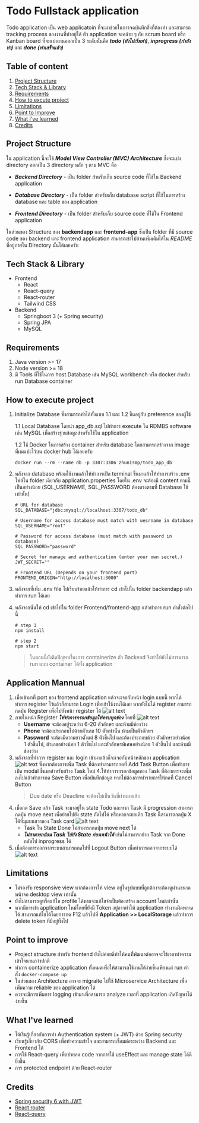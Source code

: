 # Todo Fullstack application

Todo application เป็น web applicatoin ที่จะมาช่วยในการจดบันทึกสิ่งที่ต้องทำ และสามารถ tracking process ของงานที่ทำอยู่ได้ ตัว application จะคล้าย ๆ กับ scrum board หรือ Kanban board ที่จะแบ่งงานออกเป็น 3 ระดับนั่นคือ **_todo (ยังไม่เริ่มทำ)_**, **_inprogress (กำลังทำ)_** และ **_done (ทำเสร็จแล้ว)_**

## Table of content

1. [Project Structure](#project-structure)
2. [Tech Stack & Library](#tech-stack--library)
3. [Requirements](#requirements)
4. [How to excute project](#how-to-execute-project)
5. [Limitations](#limitations)
6. [Point to Improve](#point-to-improve)
7. [What I've learned](#what-ive-learned)
8. [Credits](#credits)

## Project Structure

ใน application นี้จะใช้ **_Model View Controller (MVC) Architecture_** ซึ่งจะแบ่ง directory ออกเป็น 3 directory หลัก ๆ ตาม MVC คือ

- **_Backend Directory_** - เป็น folder สำหรับเก็บ source code ที่ใช้ใน Backend application

- **_Database Directory_** - เป็น folder สำหรับเก็บ database script ที่ใช้ในการสร้าง database และ table ของ application

- **_Frontend Directory_** - เป็น folder สำหรับเก็บ source code ที่ใช้ใน Frontend application

ในส่วนของ Structure ของ **backendapp** และ **frontend-app** ซึ่งเป็น folder ที่มี source code ของ backend และ frontend application สามารถเข้าไปอ่านเพิ่มเติมได้ใน _README_ ที่อยู่ภายใน Directory นั้นได้เลยครับ

## Tech Stack & Library

- Frontend
  - React
  - React-query
  - React-router
  - Tailwind CSS
- Backend
  - Springboot 3 (+ Spring security)
  - Spring JPA
  - MySQL

## Requirements

1. Java version >= 17
2. Node version >= 18
3. มี Tools ที่ใช้ในการ host Database เช่น MySQL workbench หรือ docker สำหรับ run Database container

## How to execute project

1.  Initialize Database ซึ่งสามารถทำได้ทั้งแบบ 1.1 และ 1.2 ขึ้นอยู่กับ preference ของผู้ใช้

    1.1 Local Database โดยนำ app_db.sql ไปทำการ execute ใน RDMBS software เช่น MySQL เพื่อสร้างฐานข้อมูลสำหรับใช้ใน application

    1.2 ใช้ Docker ในการสร้าง container สำหรับ database โดยสามารถสร้างจาก
    image ที่ผมแปะไว้บน docker hub ได้เลยครับ

    ```
    docker run --rm --name db -p 3307:3306 zhunismp/todo_app_db
    ```

2.  หลังจาก database พร้อมใช้งานแล้วให้ทำการเปิด terminal ขึ้นมาแล้วให้ทำการสร้าง .env ไฟล์ใน folder เดียวกับ application.properties โดยใน .env จะต้องมี content ตามนี้เป็นอย่างน้อย (SQL_USERNAME, SQL_PASSWORD ต้องตรงตามที่ Database ใช้เท่านั้น)

    ```
    # URL for database
    SQL_DATABASE="jdbc:mysql://localhost:3307/todo_db"

    # Username for access database must match with uesrname in database
    SQL_USERNAME="root"

    # Password for access database (must match with password in database)
    SQL_PASSWORD="password"

    # Secret for manage and authentication (enter your own secret.)
    JWT_SECRET=""

    # Frontend URL (Depends on your frontend port)
    FRONTEND_ORIGIN="http://localhost:3000"
    ```

3.  หลังจากที่เพิ่ม .env file ไปเรียบร้อยแล้วให้ทำการ cd เข้าไปใน folder backendapp แล้วทำการ run ได้เลย
4.  หลังจากนั้นให้ cd เข้าไปใน folder Frontend/frontend-app แล้วทำการ run คำสั่งต่อไปนี้

    ```
    # step 1
    npm install

    # step 2
    npm start

    ```

    > ในตอนนี้ยังติดปัญหาเรื่องการ containerize ตัว Backeกd จึงทำให้ยังไม่สารมารถ run แบบ container ได้ทั้ง application

## Application Mannual

1. เมื่อเข้ามาที่ port ของ frontend application แล้วจะเจอกับหน้า login แบบนี้ หากได้ทำการ register ไว้แล้วก็สามารถ Login เพื่อเข้าใช้งานได้เลย หากยังไม่ได้ register สามารถกดปุ่ม Register เพื่อไปยังหน้า register ได้
   ![alt text](./Images/image.png)
2. ภายในหน้า Register **_ให้ทำการกรอกข้อมูลให้ครบทุกช่อง_** โดยที่
   ![alt text](./Images/image-1.png)
   - **Username** จะต้องอยู่ระหว่าง 6-20 ตัวอักษร และห้ามมีช่องว่าง
   - **Phone** จะต้องประกอบไปด้วยตัวเลข 10 ตัวเท่านั้น ห้ามเป็นตัวอักษร
   - **Password** จะต้องมีความยาวตั้งแต่ 8 ตัวขึ้นไป และต้องประกอบด้วย ตัวอักษรอย่างน้อย 1 ตัวขึ้นไป, ตัวเลขอย่างน้อย 1 ตัวขึ้นไป และตัวอักษรพิเศษอย่างน้อย 1 ตัวขึ้นไป และห้ามมีช่องว่าง
3. หลังจากที่ทำการ register และ login เข้ามาแล้วก็จะเจอกับหน้าหลักของ application
   ![alt text](./Images/image-2.png)
   ซึ่งหากต้องการเพิ่ม Task ที่ต้องทำสามารถกดที่ Add Task Button เพื่อทำการเปิด modal ขึ้นมาสำหรับสร้าง Task ใหม่
   4.ให้ทำการกรอกข้อมูลของ Task ที่ต้องการจะเพิ่มลงไปแล้วทำการกด Save Button เพื่อบันทึกข้อมูล หากไม่ต้องการทำรายการให้กดที่ Cancel Button
   > Due date หรือ Deadline จะต้องไม่เป็นวันที่ผ่านมาแล้ว
4. เมื่อกด Save แล้ว Task จะมาอยู่ใน state Todo และหาก Task มี progression สามารถกดปุ่ม move next เพื่อย้ายไปยัง state ถัดไปได้ หรือหากจะยกเลิก Task นี้สามารถกดปุ่ม X ได้ที่มุมบนขวาของ Task card
   ![alt text](./Images/image-3.png)
   - Task ใน State Done ไม่สามารถกดปุ่ม move next ได้
   -  **_ไม่สามารถย้อน Task ไปยัง State ก่อนหน้าได้_** เช่นไม่สามารถย้าย Task จาก Done กลับไป inprogress ได้
6. เมื่อต้องการออกจากระบบสามารถกดไปที่ Logout Button เพื่อทำการออกจากระบบได้
   ![alt text](./Images/image-4.png)

## Limitations

- ไม่รองรับ responsive view หากต้องการให้ view อยู่ในรูปแบบที่ถูกต้องจะต้องดูผ่านขนาดหน้าจอ desktop view เท่านั้น
- ยังไม่สามารถดูหรือแก้ไข profile ได้หากจะแก้ไขจำเป็นต้องสร้าง account ใหม่เท่านั้น
- หากมีการเข้า application ใหม่โดยที่ยังมี Token อยู่อาจทำให้ application ทำงานผิดพลาดได้ สามารถแก้ไขได้โดยการกด F12 แล้วไปที่ **Application >> LocalStorage** แล้วทำการ delete token ที่มีอยู่ทิ้งไป

## Point to improve

- Project structure สำหรับ frontend ยังไม่ค่อยดีทำให้คนที่ีพัฒนาต่ออาจจะใช้เวลาทำความเข้าใจนานกว่าปกติ
- ทำการ containerize application ทั้งหมดเพื่อให้สามารถใช้งานได้ง่ายขึ้นเพียงแค่ run คำสั่ง `docker-compose up`
- ในส่วนของ Architecture อาจจะ migraite ไปใช้ Microservice Architecture เพื่อเพิ่มความ reliable ของ application ได้
- ควรจะมีการเพิ่มการ logging เข้ามาเพื่อสามารถ analyze เวลาที่ application เกิดปัญหาได้ง่ายขึ้น

## What I've learned

- ได้เรีนรู้เกี่ยวกับการทำ Authentication system (+ JWT) ด้วย Spring security
- เรียนรู้เกี่ยวกับ CORS เพื่อทำความเข้าใจ และสามารถเชื่อมต่อระหว่าง Backend และ Frontend ได้
- การใช้ React-query เพื่อช่วยลด code จากการใช้ useEffect และ manage state ได้ดียิ่งขึ้น
- การ protected endpoint ด้วย React-router

## Credits

- [Spring security 6 with JWT](https://www.youtube.com/watch?v=YERACEd-VSw&t=970s)
- [React router](https://www.youtube.com/watch?v=X8eAbu1RWZ4&list=PLC3y8-rFHvwjkxt8TOteFdT_YmzwpBlrG&index=15)
- [React-query](https://www.youtube.com/watch?v=6Bgbq6xRBwU&t=1092s)
